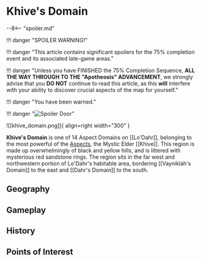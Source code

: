 # Khive's Domain

--8<-- "spoiler.md"

!!! danger "SPOILER WARNING!"

!!! danger "This article contains significant spoilers for the 75% completion event and its associated late-game areas."

!!! danger "Unless you have FINISHED the 75% Completion Sequence, **ALL THE WAY THROUGH TO THE "Apotheosis" ADVANCEMENT**, we strongly advise that you **DO NOT** continue to read this article, as this **will** interfere with your ability to discover crucial aspects of the map for yourself."

!!! danger "You have been warned."

!!! danger "![Spoiler Door](/assets/img/spoiler_door.png)"

![[khive_domain.png]]{ align=right width=”300” }

**Khive's Domain** is one of 14 Aspect Domains on [[Lo'Dahr]], belonging to the most powerful of the [Aspects](/Lore/Higher_Beings/Aspects/), the Mystic Elder [[Khive]]. This region is made up overwhelmingly of black and yellow hills, and is littered with mysterious red sandstone rings. The region sits in the far west and northwestern portion of Lo'Dahr's habitable area, bordering [[Vayniklah's Domain]] to the east and [[Dahr's Domain]] to the south.

## Geography

## Gameplay

## History

## Points of Interest